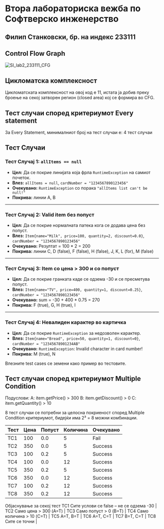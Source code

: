 # Втора лабораториска вежба по Софтверско инженерство
## Филип Станковски, бр. на индекс 233111

## Control Flow Graph
![SI_lab2_233111_CFG](https://github.com/user-attachments/assets/fe02773e-e56c-451d-ba0d-c26ba0bc811e)

## Цикломатска комплексност
Цикломатската комплексност на овој код е 11, истата ја добив преку броење на секој затворен регион (closed area) кој се формира во CFG.

## Тест случаи според критериумот Every statement
За Every Statement, минималниот број на тест случаи е: 4 тест случаи

## Тест Случаи

### Тест Случај 1: `allItems == null`

- **Цел:** Да се покрие линијата која фрла `RuntimeException` на самиот почеток.  
- **Влез:** `allItems = null`, `cardNumber = "1234567890123456"`  
- **Очекувано:** `RuntimeException` со порака `"allItems list can't be null!"`  
- **Покрива:** линии A, B  

---

### Тест Случај 2: Valid item без попуст

- **Цел:** Да се покрие нормалната патека кога се додава цена без попуст.  
- **Влез:** `Item{name="Milk", price=100, quantity=2, discount=0.0}`, `cardNumber = "1234567890123456"`  
- **Очекувано:** Резултат = 100 * 2 = 200  
- **Покрива:** линии C, D (false), F (false), H (false), J, K, L (for), M (false)  

---

### Тест Случај 3: Item со цена > 300 и со попуст

- **Цел:** Да се покрие гранката каде се одзема -30 и се пресметува попуст.  
- **Влез:** `Item{name="TV", price=400, quantity=1, discount=0.25}`, `cardNumber = "1234567890123456"`  
- **Очекувано:** sum = -30 + 400 * 0.75 = 270  
- **Покрива:** F (true), G, H (true), I  

---

### Тест Случај 4: Невалиден карактер во картичка

- **Цел:** Да се покрие `RuntimeException` за недозволен карактер.  
- **Влез:** `Item{name="Bread", price=50, quantity=1, discount=0}`, `cardNumber = "12345678901234AB"`  
- **Очекувано:** `RuntimeException`: Invalid character in card number!  
- **Покрива:** M (true), N  


Влезните test cases се земени како пример во тестовите.

## Тест случаи според критериумот Multiple Condition

Подуслови:
A: item.getPrice() > 300
B: item.getDiscount() > 0
C: item.getQuantity() > 10

 8 тест случаи се потребни за целосна покриеност според Multiple Condition критериумот, бидејќи има 2³ = 8 можни комбинации.

| Тест | Цена | Попуст | Количина | Очекувано |
|------|------|--------|----------|-----------|
| TC1  | 100  | 0.0    | 5        | Fail      |
| TC2  | 350  | 0.0    | 5        | Success   |
| TC3  | 100  | 0.2    | 5        | Success   |
| TC4  | 100  | 0.0    | 12       | Success   |
| TC5  | 350  | 0.2    | 5        | Success   |
| TC6  | 350  | 0.0    | 12       | Success   |
| TC7  | 100  | 0.2    | 12       | Success   |
| TC8  | 350  | 0.2    | 12       | Success   |


Објаснување за секој тест
TC1	    Сите услови се false – не се одзема -30 |
TC2	    Само цена > 300 (A=T) |
TC3	    Само попуст > 0 (B=T) |
TC4	    Само количина > 10 (C=T) |
TC5	    A=T, B=T |
TC6	    A=T, C=T |
TC7	    B=T, C=T |
TC8	    Сите се точни |





